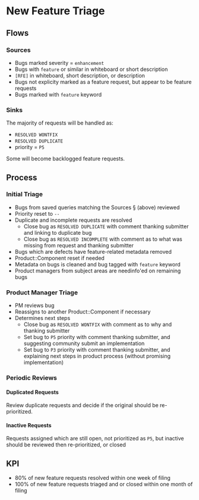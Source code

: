 # New Feature Triage

## Flows

### Sources

* Bugs marked severity = `enhancement`
* Bugs with `feature` or similar in whiteboard or short description
* `[RFE]` in whiteboard, short description, or description
* Bugs not explicity marked as a feature request, but appear to be feature requests
* Bugs marked with `feature` keyword

### Sinks

The majority of requests will be handled as:

* `RESOLVED WONTFIX`
* `RESOLVED DUPLICATE`
* priority = `P5`

Some will become backlogged feature requests.

## Process

### Initial Triage

* Bugs from saved queries matching the Sources § (above) reviewed
* Priority reset to `--`
* Duplicate and incomplete requests are resolved
  * Close bug as `RESOLVED DUPLICATE` with comment thanking submitter and linking to duplicate bug
  * Close bug as `RESOLVED INCOMPLETE` with comment as to what was missing from request and thanking submitter
* Bugs which are defects have feature-related metadata removed
* Product::Component reset if needed
* Metadata on bugs is cleaned and bug tagged with `feature` keyword
* Product managers from subject areas are needinfo'ed on remaining bugs

### Product Manager Triage

* PM reviews bug
* Reassigns to another Product::Component if necessary
* Determines next steps
  * Close bug as `RESOLVED WONTFIX` with comment as to why and thanking submitter
  * Set bug to `P5` priority with comment thanking submitter, and suggesting community submit an implementation
  * Set bug to `P3` priority with comment thanking submitter, and explaining next steps in product process (without promising implementation)

### Periodic Reviews

#### Duplicated Requests

Review duplicate requests and decide if the original should be re-prioritized.

#### Inactive Requests

Requests assigned which are still open, not prioritized as `P5`, but inactive should be reviewed then re-prioritized, or closed

## KPI

* 80% of new feature requests resolved within one week of filing
* 100% of new feature requests triaged and or closed within one month of filing
